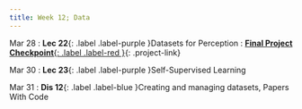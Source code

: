 ```yaml
---
title: Week 12; Data
---
```


Mar 28
: **Lec 22**{: .label .label-purple }Datasets for Perception
: [**Final Project Checkpoint**{: .label .label-red }](/projects/#final-project){: .project-link}

Mar 30
: **Lec 23**{: .label .label-purple }Self-Supervised Learning
  <!-- : [Solution](#) -->

Mar 31
: **Dis 12**{: .label .label-blue }Creating and managing datasets, Papers With Code
